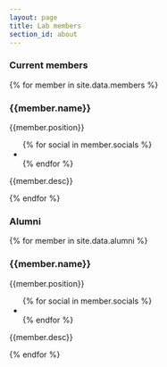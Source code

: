 ```yaml
---
layout: page
title: Lab members
section_id: about
---
```


<h3>Current members</h3>
<div class='full'>
  <div class='row'>
    {% for member in site.data.members %}
      <div class='small-4 medium-3 large-3 columns'>
        <div class='mod modTeamMember'>
          <div class='member'>
            <img class="avatar" alt="" src="{{ member.avatar }}" />
            <div class='overlay'>
              <div class='intro'>
                <h3>{{member.name}}</h3>
                <p>{{member.position}}</p>
                <ul class='socials'>
                  {% for social in member.socials %}
                    <li>
                      <a href='{{social.link}}'>
                        <i class='fa fa-{{social.icon}}'></i>
                      </a>
                    </li>
                  {% endfor %}
                </ul>
              </div>
            </div>
          </div>
          <p class='centered-text'>{{member.desc}}</p>
          <div class='two spacing'></div>
        </div>
      </div>
    {% endfor %}
  </div>
</div>

<h3>Alumni</h3>
<div class='full'>
  <div class='row'>
    {% for member in site.data.alumni %}
      <div class='small-4 medium-3 large-3 columns'>
        <div class='mod modTeamMember'>
          <div class='member'>
            <img class="avatar" alt="" src="{{ member.avatar }}" />
            <div class='overlay'>
              <div class='intro'>
                <h3>{{member.name}}</h3>
                <p>{{member.position}}</p>
                <ul class='socials'>
                  {% for social in member.socials %}
                    <li>
                      <a href='{{social.link}}'>
                        <i class='fa fa-{{social.icon}}'></i>
                      </a>
                    </li>
                  {% endfor %}
                </ul>
              </div>
            </div>
          </div>
          <p class='centered-text'>{{member.desc}}</p>
          <div class='two spacing'></div>
        </div>
      </div>
    {% endfor %}
  </div>
</div>
